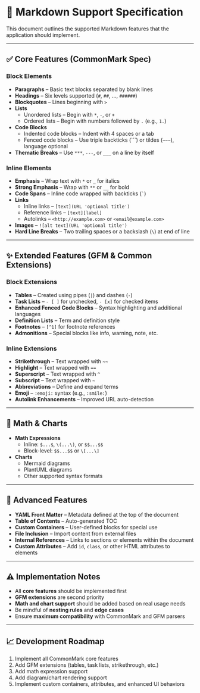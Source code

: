 # 📝 Markdown Support Specification

This document outlines the supported Markdown features that the application should implement.

---

## ✅ Core Features (CommonMark Spec)

### Block Elements

- **Paragraphs** – Basic text blocks separated by blank lines
- **Headings** – Six levels supported (`#`, `##`, ..., `######`)
- **Blockquotes** – Lines beginning with `>`
- **Lists**
  - Unordered lists – Begin with `*`, `-`, or `+`
  - Ordered lists – Begin with numbers followed by `.` (e.g., `1.`)
- **Code Blocks**
  - Indented code blocks – Indent with 4 spaces or a tab
  - Fenced code blocks – Use triple backticks (```) or tildes (`~~~`), language optional
- **Thematic Breaks** – Use `***`, `---`, or `___` on a line by itself

### Inline Elements

- **Emphasis** – Wrap text with `*` or `_` for italics
- **Strong Emphasis** – Wrap with `**` or `__` for bold
- **Code Spans** – Inline code wrapped with backticks (`` ` ``)
- **Links**
  - Inline links – `[text](URL 'optional title')`
  - Reference links – `[text][label]`
  - Autolinks – `<http://example.com>` or `<email@example.com>`
- **Images** – `![alt text](URL 'optional title')`
- **Hard Line Breaks** – Two trailing spaces or a backslash (`\`) at end of line

---

## ✨ Extended Features (GFM & Common Extensions)

### Block Extensions

- **Tables** – Created using pipes (`|`) and dashes (`-`)
- **Task Lists** – `- [ ]` for unchecked, `- [x]` for checked items
- **Enhanced Fenced Code Blocks** – Syntax highlighting and additional languages
- **Definition Lists** – Term and definition style
- **Footnotes** – `[^1]` for footnote references
- **Admonitions** – Special blocks like info, warning, note, etc.

### Inline Extensions

- **Strikethrough** – Text wrapped with `~~`
- **Highlight** – Text wrapped with `==`
- **Superscript** – Text wrapped with `^`
- **Subscript** – Text wrapped with `~`
- **Abbreviations** – Define and expand terms
- **Emoji** – `:emoji:` syntax (e.g., `:smile:`)
- **Autolink Enhancements** – Improved URL auto-detection

---

## 📐 Math & Charts

- **Math Expressions**
  - Inline: `$...$`, `\(...\)`, or `$$...$$`
  - Block-level: `$$...$$` or `\[...\]`
- **Charts**
  - Mermaid diagrams
  - PlantUML diagrams
  - Other supported syntax formats

---

## 🧠 Advanced Features

- **YAML Front Matter** – Metadata defined at the top of the document
- **Table of Contents** – Auto-generated TOC
- **Custom Containers** – User-defined blocks for special use
- **File Inclusion** – Import content from external files
- **Internal References** – Links to sections or elements within the document
- **Custom Attributes** – Add `id`, `class`, or other HTML attributes to elements

---

## ⚠️ Implementation Notes

- All **core features** should be implemented first
- **GFM extensions** are second priority
- **Math and chart support** should be added based on real usage needs
- Be mindful of **nesting rules** and **edge cases**
- Ensure **maximum compatibility** with CommonMark and GFM parsers

---

## 📈 Development Roadmap

1. Implement all CommonMark core features
2. Add GFM extensions (tables, task lists, strikethrough, etc.)
3. Add math expression support
4. Add diagram/chart rendering support
5. Implement custom containers, attributes, and enhanced UI behaviors
